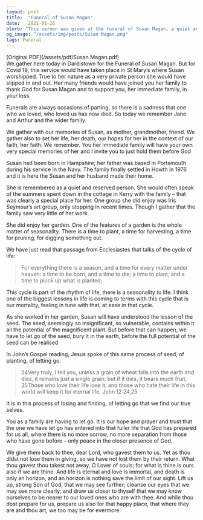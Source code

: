 ```yaml
---
layout: post
title:  "Funeral of Susan Magan"
date:   2021-01-26
blurb: "This sermon was given at the funeral of Susan Magan, a quiet and reserved woman who loved her garden and art. The sermon reflects on the cycle of life and death, and the hope of eternal life with God. It is a message of letting go, finding our true selves, and the assurance of peace in the closer presence of God."
og_image: "/assets/img/posts/Susan Magan.png"
tags: Funeral
---
```

[Original PDF](/assets/pdf/Susan Magan.pdf)    
We gather here today in Dardistown for the Funeral of Susan Magan. But for Covid 19, this service would have taken place in St Mary’s where Susan worshipped. True to her nature as a very private person she would have slipped in and out. Her many friends would have joined you her family to thank God for Susan Magan and to support you, her immediate family, in your loss.

Funerals are always occasions of parting, so there is a sadness that one who we loved, who loved us has now died. So today we remember Jane and Arthur and the wider family.

We gather with our memories of Susan, as mother, grandmother, friend. We gather also to set her life, her death, our hopes for her in the context of our faith, her faith. We remember. You her immediate family will have your own very special memories of her and I invite you to just hold them before God

Susan had been born in Hampshire; her father was based in Portsmouth during his service in the Navy. The family finally settled in Howth in 1976 and it is here the Susan and her husband made their home.

She is remembered as a quiet and reserved person. She would often speak of the summers spent down in the cottage in Kerry with the family – that was clearly a special place for her. One group she did enjoy was Iris Seymour’s art group, only stopping in recent times. Though I gather that the family saw very little of her work.

She did enjoy her garden. One of the features of a garden is the whole matter of seasonality. There is a time to plant, a time for harvesting, a time for pruning, for digging something out.

We have just read that passage from Ecclesiastes that talks of the cycle of life:

> For everything there is a season, and a time for every matter under heaven:
> a time to be born, and a time to die;
> a time to plant, and a time to pluck up what is planted;

This cycle is part of the rhythm of life, there is a seasonality to life. I think one of the biggest lessons in life is coming to terms with this cycle that is our mortality, feeling in tune with that, at ease in that cycle.

As she worked in her garden, Susan will have understood the lesson of the seed. The seed, seemingly so insignificant, so vulnerable, contains within it all the potential of the magnificent plant. But before that can happen, we have to let go of the seed, bury it in the earth, before the full potential of the seed can be realised

In John’s Gospel reading, Jesus spoke of this same process of seed, of planting, of letting go.

> 24Very truly, I tell you, unless a grain of wheat falls into the earth and dies, it remains just a single grain; but if it dies, it bears much fruit.
> 25Those who love their life lose it, and those who hate their life in this world will keep it for eternal life. John 12:24,25

It is in this process of losing and finding, of letting go that we find our true selves.

You as a family are having to let go. It is our hope and prayer and trust that the one we have let go has entered into that fuller life that God has prepared for us all, where there is no more sorrow, no more separation from those who have gone before – only peace in the closer presence of God.

We give them back to thee, dear Lord, who gavest them to us. Yet as thou didst not lose them in giving, so we have not lost them by their return. What thou gavest thou takest not away, O Lover of souls; for what is thine is ours also if we are thine. And life is eternal and love is immortal, and death is only an horizon, and an horizon is nothing save the limit of our sight. Lift us up, strong Son of God, that we may see further; cleanse our eyes that we may see more clearly; and draw us closer to thyself that we may know ourselves to be nearer to our loved ones who are with thee. And while thou dost prepare for us, prepare us also for that happy place, that where they are and thou art, we too may be for evermore.
